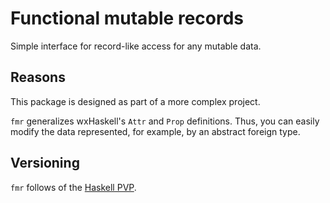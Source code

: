 # Functional mutable records

Simple interface for record-like access for any mutable data.

## Reasons

This package is designed as part of a more complex project.

`fmr` generalizes wxHaskell's `Attr` and `Prop` definitions. Thus, you can
easily modify the data represented, for example, by an abstract foreign type.

## Versioning

`fmr` follows of the [Haskell PVP](https://pvp.haskell.org).

